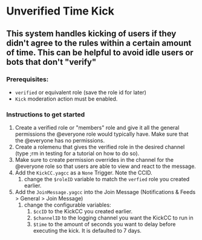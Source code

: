 # Unverified Time Kick

## This system handles kicking of users if they didn't agree to the rules within a certain amount of time. This can be helpful to avoid idle users or bots that don't "verify"

### Prerequisites:

- `verified` or equivalent role (save the role id for later)
- `Kick` moderation action must be enabled.

### Instructions to get started

1. Create a verified role or "members" role and give it all the general permissions the @everyone role would typically have. Make sure that the @everyone has no permissions.
1. Create a rolemenu that gives the verified role in the desired channel (type ;rm in ⁠testing for a tutorial on how to do so).
1. Make sure to create permission overrides in the channel for the @everyone role so that users are able to view and react to the message.
1. Add the `KickCC.yagcc` as a `None` Trigger. Note the CCID. 
    1. change the `$roleID` variable to match the `verfied` role you created earlier.
1. Add the `JoinMessage.yagcc` into the Join Message (Notifications & Feeds > General > Join Message)
    1. change the configurable variables:
        1. `$ccID` to the KickCC you created earlier.
        1. `$channelID` to the logging channel you want the KickCC to run in
        1. `$time` to the amount of seconds you want to delay before executing the kick. It is defaulted to 7 days.
